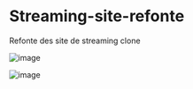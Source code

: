 # Streaming-site-refonte
Refonte des site de streaming clone

![image](https://user-images.githubusercontent.com/113921255/231192240-adabba9a-6526-4784-8570-6a44c00f1bc1.png)

![image](https://user-images.githubusercontent.com/113921255/231192297-7d72a3b4-145a-414f-be46-c78bc767bb0b.png)
